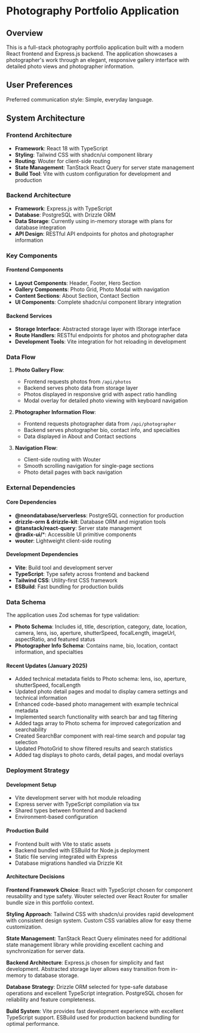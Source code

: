 # Photography Portfolio Application

## Overview

This is a full-stack photography portfolio application built with a modern React frontend and Express.js backend. The application showcases a photographer's work through an elegant, responsive gallery interface with detailed photo views and photographer information.

## User Preferences

Preferred communication style: Simple, everyday language.

## System Architecture

### Frontend Architecture
- **Framework**: React 18 with TypeScript
- **Styling**: Tailwind CSS with shadcn/ui component library
- **Routing**: Wouter for client-side routing
- **State Management**: TanStack React Query for server state management
- **Build Tool**: Vite with custom configuration for development and production

### Backend Architecture
- **Framework**: Express.js with TypeScript
- **Database**: PostgreSQL with Drizzle ORM
- **Data Storage**: Currently using in-memory storage with plans for database integration
- **API Design**: RESTful API endpoints for photos and photographer information

### Key Components

#### Frontend Components
- **Layout Components**: Header, Footer, Hero Section
- **Gallery Components**: Photo Grid, Photo Modal with navigation
- **Content Sections**: About Section, Contact Section
- **UI Components**: Complete shadcn/ui component library integration

#### Backend Services
- **Storage Interface**: Abstracted storage layer with IStorage interface
- **Route Handlers**: RESTful endpoints for photos and photographer data
- **Development Tools**: Vite integration for hot reloading in development

### Data Flow

1. **Photo Gallery Flow**:
   - Frontend requests photos from `/api/photos`
   - Backend serves photo data from storage layer
   - Photos displayed in responsive grid with aspect ratio handling
   - Modal overlay for detailed photo viewing with keyboard navigation

2. **Photographer Information Flow**:
   - Frontend requests photographer data from `/api/photographer`
   - Backend serves photographer bio, contact info, and specialties
   - Data displayed in About and Contact sections

3. **Navigation Flow**:
   - Client-side routing with Wouter
   - Smooth scrolling navigation for single-page sections
   - Photo detail pages with back navigation

### External Dependencies

#### Core Dependencies
- **@neondatabase/serverless**: PostgreSQL connection for production
- **drizzle-orm & drizzle-kit**: Database ORM and migration tools
- **@tanstack/react-query**: Server state management
- **@radix-ui/***: Accessible UI primitive components
- **wouter**: Lightweight client-side routing

#### Development Dependencies
- **Vite**: Build tool and development server
- **TypeScript**: Type safety across frontend and backend
- **Tailwind CSS**: Utility-first CSS framework
- **ESBuild**: Fast bundling for production builds

### Data Schema

The application uses Zod schemas for type validation:

- **Photo Schema**: Includes id, title, description, category, date, location, camera, lens, iso, aperture, shutterSpeed, focalLength, imageUrl, aspectRatio, and featured status
- **Photographer Info Schema**: Contains name, bio, location, contact information, and specialties

#### Recent Updates (January 2025)
- Added technical metadata fields to Photo schema: lens, iso, aperture, shutterSpeed, focalLength
- Updated photo detail pages and modal to display camera settings and technical information
- Enhanced code-based photo management with example technical metadata
- Implemented search functionality with search bar and tag filtering
- Added tags array to Photo schema for improved categorization and searchability
- Created SearchBar component with real-time search and popular tag selection
- Updated PhotoGrid to show filtered results and search statistics
- Added tag displays to photo cards, detail pages, and modal overlays

### Deployment Strategy

#### Development Setup
- Vite development server with hot module reloading
- Express server with TypeScript compilation via tsx
- Shared types between frontend and backend
- Environment-based configuration

#### Production Build
- Frontend built with Vite to static assets
- Backend bundled with ESBuild for Node.js deployment
- Static file serving integrated with Express
- Database migrations handled via Drizzle Kit

#### Architecture Decisions

**Frontend Framework Choice**: React with TypeScript chosen for component reusability and type safety. Wouter selected over React Router for smaller bundle size in this portfolio context.

**Styling Approach**: Tailwind CSS with shadcn/ui provides rapid development with consistent design system. Custom CSS variables allow for easy theme customization.

**State Management**: TanStack React Query eliminates need for additional state management library while providing excellent caching and synchronization for server data.

**Backend Architecture**: Express.js chosen for simplicity and fast development. Abstracted storage layer allows easy transition from in-memory to database storage.

**Database Strategy**: Drizzle ORM selected for type-safe database operations and excellent TypeScript integration. PostgreSQL chosen for reliability and feature completeness.

**Build System**: Vite provides fast development experience with excellent TypeScript support. ESBuild used for production backend bundling for optimal performance.